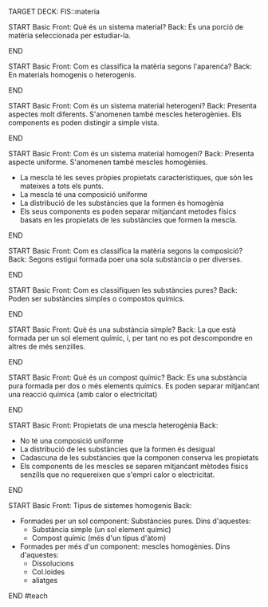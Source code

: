 TARGET DECK: FIS::materia

START
Basic
Front: Què és un sistema material?
Back: És una porció de matèria seleccionada per estudiar-la.
<!--ID: 1635594199170-->
END

START
Basic
Front: Com es classifica la matèria segons l'aparenća?
Back: En materials homogenis o heterogenis.
<!--ID: 1635594199179-->
END

START
Basic
Front:
Com és un sistema material heterogeni?
Back: 
Presenta aspectes molt diferents. S'anomenen també mescles heterogènies. Els components es poden distingir a simple vista.
<!--ID: 1635594199184-->
END

START
Basic
Front: Com és un sistema material homogeni?
Back: Presenta aspecte uniforme. S'anomenen també mescles homogènies.
- La mescla té les seves pròpies propietats característiques, que són les mateixes a tots els punts.
- La mescla té una composició uniforme
- La distribució de les substàncies que la formen és homogènia
- Els seus components es poden separar mitjanćant metodes físics basats en les propietats de les substàncies que formen la mescla.
<!--ID: 1635594609470-->
END

START
Basic
Front: Com es classifica la matèria segons la composició?
Back: Segons estigui formada poer una sola substància o per diverses.
<!--ID: 1635594199194-->
END

START
Basic
Front: Com es classifiquen les substàncies pures?
Back: Poden ser substàncies simples o compostos químics.
<!--ID: 1635594199199-->
END

START
Basic
Front: Què és una substància simple?
Back: La que està formada per un sol element químic, i, per tant no es pot descompondre en altres de més senzilles.
<!--ID: 1635594199206-->
END

START
Basic
Front: Què és un compost químic?
Back: Es una substància pura formada per dos o més elements químics. Es poden separar mitjanćant una reacció química (amb calor o electricitat)
<!--ID: 1635594199211-->
END

START
Basic
Front: Propietats de una mescla heterogènia
Back: 
- No té una composició uniforme
- La distribució de les substàncies que la formen és desigual
- Cadascuna de les substàncies que la componen conserva les propietats
- Els components de les mescles se separen mitjanćant mètodes físics senzills que no requereixen que s'empri calor o electricitat.
<!--ID: 1635594363095-->
END

START
Basic
Front: Tipus de sistemes homogenis
Back: 
- Formades per un sol component: Substàncies pures. Dins d'aquestes:
	- Substància simple (un sol element químic)
	- Compost químic (més d'un tipus d'àtom)
- Formades per més d'un component: mescles homogènies. Dins d'aquestes:
	- Dissolucions
	- Col.loides
	- aliatges
<!--ID: 1635594850246-->
END
#teach